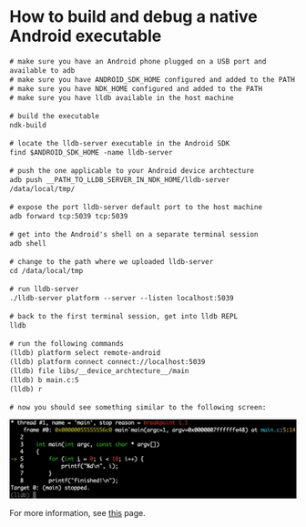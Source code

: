 How to build and debug a native Android executable
==================================================

```
# make sure you have an Android phone plugged on a USB port and available to adb
# make sure you have ANDROID_SDK_HOME configured and added to the PATH
# make sure you have NDK_HOME configured and added to the PATH
# make sure you have lldb available in the host machine

# build the executable
ndk-build

# locate the lldb-server executable in the Android SDK
find $ANDROID_SDK_HOME -name lldb-server

# push the one applicable to your Android device archtecture
adb push __PATH_TO_LLDB_SERVER_IN_NDK_HOME/lldb-server /data/local/tmp/

# expose the port lldb-server default port to the host machine
adb forward tcp:5039 tcp:5039

# get into the Android's shell on a separate terminal session
adb shell

# change to the path where we uploaded lldb-server
cd /data/local/tmp

# run lldb-server
./lldb-server platform --server --listen localhost:5039

# back to the first terminal session, get into lldb REPL
lldb

# run the following commands
(lldb) platform select remote-android
(lldb) platform connect connect://localhost:5039
(lldb) file libs/__device_archtecture__/main
(lldb) b main.c:5
(lldb) r

# now you should see something similar to the following screen:
```
![screenshot](screenshot.png)

For more information, see [this](https://lldb.llvm.org/use/tutorial.html) page.

